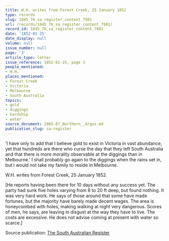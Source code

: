 ```yaml
---
title: W.H. writes from Forest Creek, 25 January 1852
type: records
slug: 1845_76_sa_register_content_7901
url: /records/1845_76_sa_register_content_7901/
record_id: 1845_76_sa_register_content_7901
date: '1852-01-25'
date_display: null
volume: null
issue_number: null
page: '3'
article_type: letter
issue_reference: 1852-01-25, page 3
people_mentioned:
- W.H.
places_mentioned:
- Forest Creek
- Victoria
- Melbourne
- South Australia
topics:
- gold
- diggings
- hardship
- water
source_document: 1985-87_Northern__Argus.md
publication_slug: sa-register
---
```


‘I have only to add that I believe gold to exist in Victoria in vast abundance, yet that hundreds are there who curse the day that they left South Australia and that there is more morality observable at the diggings than in Melbourne.’  I shall probably go again to the diggings when the rains set in, but I would not take my family to reside in Melbourne.

W.H. writes from Forest Creek, 25 January 1852.

[He reports having been there for 10 days without any success yet.  The party had sunk five holes varying from 8 to 20 ft deep, but found nothing.  It was very hard work.  He says of those around that some have made fortunes, but the majority have barely made decent wages.  The area is honeycombed with holes, making walking at night very dangerous.  Scores of men, he says, are leaving in disgust at the way they have to live.  The costs are excessive.  He does not advise coming at present with water so scarce.]

Source publication: [The South Australian Register](/publications/sa-register/)
